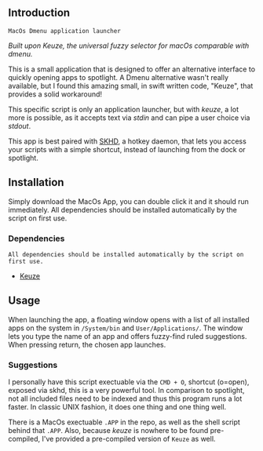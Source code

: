 ## Introduction
`MacOs Dmenu application launcher`

*Built upon Keuze, the universal fuzzy selector for macOs comparable with dmenu.*

This is a small application that is designed to offer an alternative interface
to quickly opening apps to spotlight. A Dmenu alternative wasn't really
available, but I found this amazing small, in swift written code, "Keuze", that
provides a solid workaround!

This specific script is only an application launcher, but with *keuze*, a lot
more is possible, as it accepts text via *stdin* and can pipe a user choice via
*stdout*.

This app is best paired with [SKHD](https://github.com/koekeishiya/skhd), a
hotkey daemon, that lets you access your scripts with a simple shortcut, instead
of launching from the dock or spotlight.

## Installation
Simply download the MacOs App, you can double click it and it should run
immediately. 
All dependencies should be installed automatically by the script on first use.

### Dependencies
`All dependencies should be installed automatically by the script on first use.`
- [Keuze](https://github.com/JodusNodus/keuze)

## Usage
When launching the app, a floating window opens with a list of all installed
apps on the system in `/System/bin` and `User/Applications/`. The window lets
you type the name of an app and offers fuzzy-find ruled suggestions. When
pressing return, the chosen app launches.

### Suggestions
I personally have this script exectuable via the `CMD + O`, shortcut (o=open),
exposed via skhd, this is a very powerful tool. In comparison to spotlight, not
all included files need to be indexed and thus this program runs a lot faster.
In classic UNIX fashion, it does one thing and one thing well.

There is a MacOs exectuable `.APP` in the repo, as well as the shell script
behind that `.APP`. Also, because *keuze* is nowhere to be found pre-compiled,
I've provided a pre-compiled version of `Keuze` as well. 
